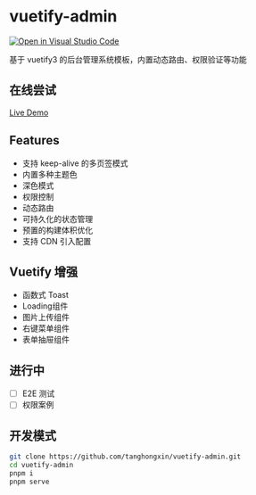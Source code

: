 # vuetify-admin

[![Open in Visual Studio Code](https://img.shields.io/static/v1?logo=visualstudiocode&label=&message=Open%20in%20Visual%20Studio%20Code&labelColor=2c2c32&color=007acc&logoColor=007acc)](https://open.vscode.dev/organization/repository)

基于 vuetify3 的后台管理系统模板，内置动态路由、权限验证等功能

## 在线尝试

[Live Demo](https://www.ado.icu/vuetify-admin)

## Features

- 支持 keep-alive 的多页签模式
- 内置多种主题色
- 深色模式
- 权限控制
- 动态路由
- 可持久化的状态管理
- 预置的构建体积优化
- 支持 CDN 引入配置

## Vuetify 增强

- 函数式 Toast
- Loading组件
- 图片上传组件
- 右键菜单组件
- 表单抽屉组件

## 进行中

- [ ] E2E 测试
- [ ] 权限案例

## 开发模式

```bash
git clone https://github.com/tanghongxin/vuetify-admin.git
cd vuetify-admin
pnpm i
pnpm serve
```
